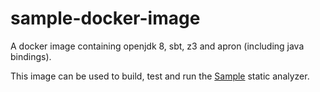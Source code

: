 # sample-docker-image 
A docker image containing openjdk 8, sbt, z3 and apron (including java bindings). 

This image can be used to build, test and run the [Sample](http://www.pm.inf.ethz.ch/research/sample.html) static analyzer.
